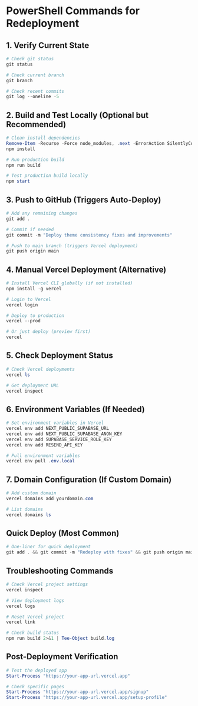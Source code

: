 # PowerShell Commands for Redeployment

## 1. Verify Current State
```powershell
# Check git status
git status

# Check current branch
git branch

# Check recent commits
git log --oneline -5
```

## 2. Build and Test Locally (Optional but Recommended)
```powershell
# Clean install dependencies
Remove-Item -Recurse -Force node_modules, .next -ErrorAction SilentlyContinue
npm install

# Run production build
npm run build

# Test production build locally
npm start
```

## 3. Push to GitHub (Triggers Auto-Deploy)
```powershell
# Add any remaining changes
git add .

# Commit if needed
git commit -m "Deploy theme consistency fixes and improvements"

# Push to main branch (triggers Vercel deployment)
git push origin main
```

## 4. Manual Vercel Deployment (Alternative)
```powershell
# Install Vercel CLI globally (if not installed)
npm install -g vercel

# Login to Vercel
vercel login

# Deploy to production
vercel --prod

# Or just deploy (preview first)
vercel
```

## 5. Check Deployment Status
```powershell
# Check Vercel deployments
vercel ls

# Get deployment URL
vercel inspect
```

## 6. Environment Variables (If Needed)
```powershell
# Set environment variables in Vercel
vercel env add NEXT_PUBLIC_SUPABASE_URL
vercel env add NEXT_PUBLIC_SUPABASE_ANON_KEY
vercel env add SUPABASE_SERVICE_ROLE_KEY
vercel env add RESEND_API_KEY

# Pull environment variables
vercel env pull .env.local
```

## 7. Domain Configuration (If Custom Domain)
```powershell
# Add custom domain
vercel domains add yourdomain.com

# List domains
vercel domains ls
```

## Quick Deploy (Most Common)
```powershell
# One-liner for quick deployment
git add . && git commit -m "Redeploy with fixes" && git push origin main
```

## Troubleshooting Commands
```powershell
# Check Vercel project settings
vercel inspect

# View deployment logs
vercel logs

# Reset Vercel project
vercel link

# Check build status
npm run build 2>&1 | Tee-Object build.log
```

## Post-Deployment Verification
```powershell
# Test the deployed app
Start-Process "https://your-app-url.vercel.app"

# Check specific pages
Start-Process "https://your-app-url.vercel.app/signup"
Start-Process "https://your-app-url.vercel.app/setup-profile"
```
